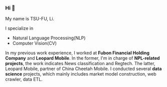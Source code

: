 ### Hi 👋 
My name is TSU-FU, Li.

I specialize in

* Natural Language Processing(NLP)
* Computer Vision(CV)

In my previous work experience, I worked at **Fubon Financial Holding Company** and **Leopard Mobile**. In the former, I'm in charge of **NPL-related projects**, the work indicates News classification and Regtech. The latter, Leopard Mobile, partner of China Cheetah Mobile. I conducted several **data science** projects, which mainly includes market model construction, web crawler, data ETL.


<!--
**lzf85920/lzf85920** is a ✨ _special_ ✨ repository because its `README.md` (this file) appears on your GitHub profile.

Here are some ideas to get you started:

- 🔭 I’m currently working on ...
- 🌱 I’m currently learning ...
- 👯 I’m looking to collaborate on ...
- 🤔 I’m looking for help with ...
- 💬 Ask me about ...
- 📫 How to reach me: ...
- 😄 Pronouns: ...
- ⚡ Fun fact: ...
-->
